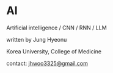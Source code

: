 # AI
Artificial intelligence / CNN / RNN / LLM


written by Jung Hyeonu

Korea University, College of Medicine

contact: jhwoo3325@gmail.com
